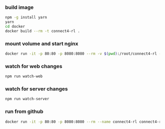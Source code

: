 ### build image

```sh
npm -g install yarn
yarn
cd docker
docker build --rm -t connect4-rl .
```


### mount volume and start nginx

```sh
docker run -it -p 80:80 -p 8080:8080 --rm -v $(pwd):/root/connect4-rl --name connect4-rl connect4-rl
```

### watch for web changes

```sh
npm run watch-web
```

### watch for server changes

```sh
npm run watch-server
```

### run from github

```sh
docker run -it -p 80:80 -p 8080:8080 --rm --name connect4-rl connect4-rl
```
